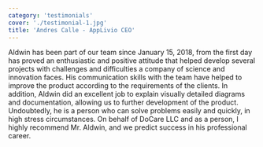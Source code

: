 ```yaml
---
category: 'testimonials'
cover: './testimonial-1.jpg'
title: 'Andres Calle - AppLivio CEO'
---
```


Aldwin has been part of our team since January 15, 2018, from the first day has proved an enthusiastic and positive attitude that helped develop several projects with challenges and difficulties a company of science and innovation faces. His communication skills with the team have helped to improve the product according to the requirements of the clients. In addition, Aldwin did an excellent job to explain visually detailed diagrams and documentation, allowing us to further development of the product. Undoubtedly, he is a person who can solve problems easily and quickly, in high stress circumstances.
On behalf of DoCare LLC and as a person, I highly recommend Mr. Aldwin, and we predict success in his professional career.